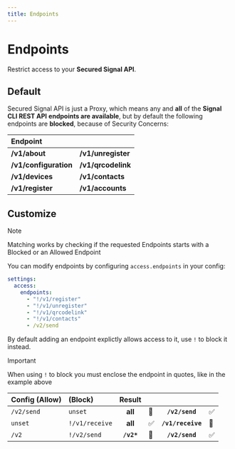 ```yaml
---
title: Endpoints
---
```


# Endpoints

Restrict access to your **Secured Signal API**.

## Default

Secured Signal API is just a Proxy, which means any and **all** of the **Signal CLI REST API** **endpoints are available**,
but by default the following endpoints are **blocked**, because of Security Concerns:

| Endpoint              |                    |
| :-------------------- | ------------------ |
| **/v1/about**         | **/v1/unregister** |
| **/v1/configuration** | **/v1/qrcodelink** |
| **/v1/devices**       | **/v1/contacts**   |
| **/v1/register**      | **/v1/accounts**   |

## Customize

> [!NOTE]
> Matching works by checking if the requested Endpoints starts with a Blocked or an Allowed Endpoint

You can modify endpoints by configuring `access.endpoints` in your config:

```yaml
settings:
  access:
    endpoints:
      - "!/v1/register"
      - "!/v1/unregister"
      - "!/v1/qrcodelink"
      - "!/v1/contacts"
      - /v2/send
```

By default adding an endpoint explictly allows access to it, use `!` to block it instead.

> [!IMPORTANT]
> When using `!` to block you must enclose the endpoint in quotes, like in the example above

| Config (Allow) | (Block)        |   Result   |     |                   |     |
| :------------- | :------------- | :--------: | --- | :---------------: | --- |
| `/v2/send`     | `unset`        |  **all**   | 🛑  |  **`/v2/send`**   | ✅  |
| `unset`        | `!/v1/receive` |  **all**   | ✅  | **`/v1/receive`** | 🛑  |
| `/v2`          | `!/v2/send`    | **`/v2*`** | 🛑  |  **`/v2/send`**   | ✅  |
